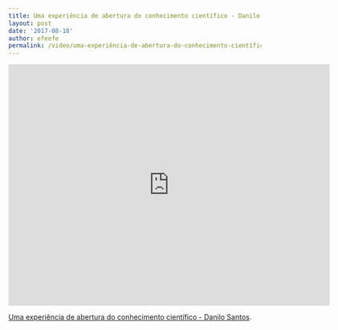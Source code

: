 ```yaml
---
title: Uma experiência de abertura do conhecimento científico - Danilo Santos
layout: post
date: '2017-08-18'
author: efeefe
permalink: /video/uma-experiência-de-abertura-do-conhecimento-científico-danilo-santos/
---
```


<div class="ratio ratio-16x9"><iframe allowfullscreen="" class="youtube-field-player" frameborder="0" height="480" id="youtube-field-player" src="https://www.youtube.com/embed/3XnNqtWR0Gk?wmode=opaque" title="Uma experiência de abertura do conhecimento científico - Danilo Santos" width="640"></iframe></div>

[Uma experiência de abertura do conhecimento científico - Danilo Santos](https://www.youtube.com/watch?v=3XnNqtWR0Gk).